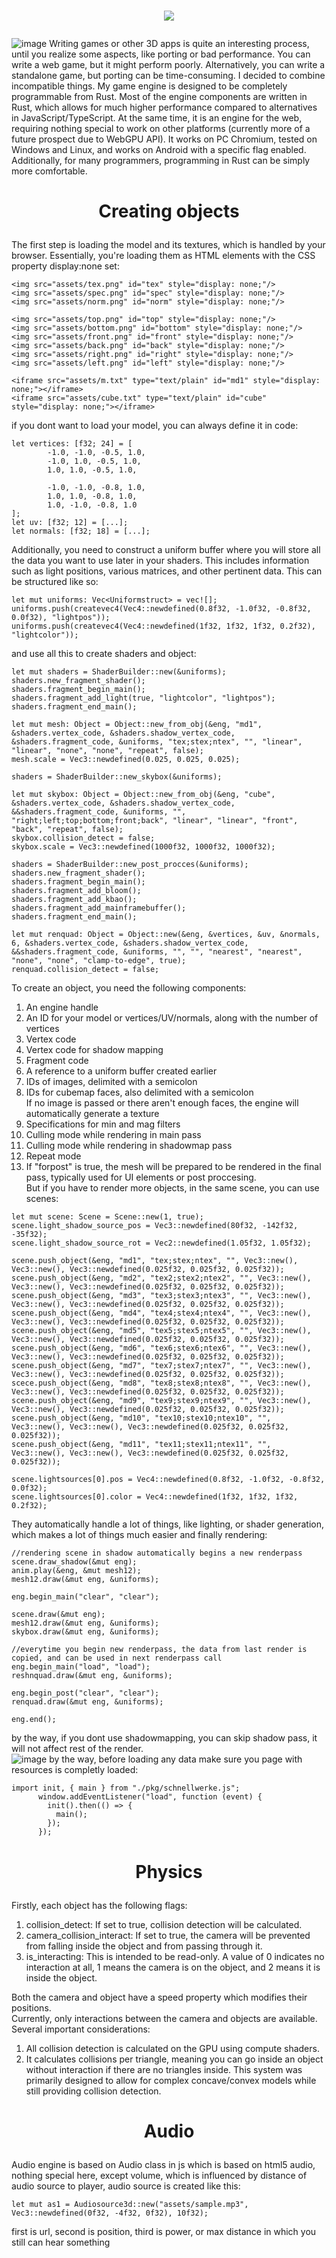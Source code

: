 # <p align="center"> <img src="https://github.com/VitionVlad/schnellwerke/blob/main/logo.png"> </p>
![image](https://github.com/VitionVlad/schnellwerke/assets/48290199/611dbad6-25f9-489d-83a4-d3ea9f526bed)
Writing games or other 3D apps is quite an interesting process, until you realize some aspects, like porting or bad performance. You can write a web game, but it might perform poorly. Alternatively, you can write a standalone game, but porting can be time-consuming. I decided to combine incompatible things. My game engine is designed to be completely programmable from Rust. Most of the engine components are written in Rust, which allows for much higher performance compared to alternatives in JavaScript/TypeScript. At the same time, it is an engine for the web, requiring nothing special to work on other platforms (currently more of a future prospect due to WebGPU API). It works on PC Chromium, tested on Windows and Linux, and works on Android with a specific flag enabled. Additionally, for many programmers, programming in Rust can be simply more comfortable. 
# <p align="center"> Creating objects </p>  
The first step is loading the model and its textures, which is handled by your browser. Essentially, you're loading them as HTML elements with the CSS property display:none set:  
```
<img src="assets/tex.png" id="tex" style="display: none;"/>
<img src="assets/spec.png" id="spec" style="display: none;"/>
<img src="assets/norm.png" id="norm" style="display: none;"/>

<img src="assets/top.png" id="top" style="display: none;"/>
<img src="assets/bottom.png" id="bottom" style="display: none;"/>
<img src="assets/front.png" id="front" style="display: none;"/>
<img src="assets/back.png" id="back" style="display: none;"/>
<img src="assets/right.png" id="right" style="display: none;"/>
<img src="assets/left.png" id="left" style="display: none;"/>

<iframe src="assets/m.txt" type="text/plain" id="md1" style="display: none;"></iframe>
<iframe src="assets/cube.txt" type="text/plain" id="cube" style="display: none;"></iframe>
```
if you dont want to load your model, you can always define it in code:  
```
let vertices: [f32; 24] = [
        -1.0, -1.0, -0.5, 1.0,
        -1.0, 1.0, -0.5, 1.0,
        1.0, 1.0, -0.5, 1.0,

        -1.0, -1.0, -0.8, 1.0,
        1.0, 1.0, -0.8, 1.0,
        1.0, -1.0, -0.8, 1.0
];
let uv: [f32; 12] = [...];
let normals: [f32; 18] = [...];
```  
Additionally, you need to construct a uniform buffer where you will store all the data you want to use later in your shaders. This includes information such as light positions, various matrices, and other pertinent data. This can be structured like so:  
```
let mut uniforms: Vec<Uniformstruct> = vec![];
uniforms.push(createvec4(Vec4::newdefined(0.8f32, -1.0f32, -0.8f32, 0.0f32), "lightpos"));
uniforms.push(createvec4(Vec4::newdefined(1f32, 1f32, 1f32, 0.2f32), "lightcolor"));
```  
and use all this to create shaders and object:  
```
let mut shaders = ShaderBuilder::new(&uniforms);
shaders.new_fragment_shader();
shaders.fragment_begin_main();
shaders.fragment_add_light(true, "lightcolor", "lightpos");
shaders.fragment_end_main();

let mut mesh: Object = Object::new_from_obj(&eng, "md1", &shaders.vertex_code, &shaders.shadow_vertex_code, &shaders.fragment_code, &uniforms, "tex;stex;ntex", "", "linear", "linear", "none", "none", "repeat", false);
mesh.scale = Vec3::newdefined(0.025, 0.025, 0.025);

shaders = ShaderBuilder::new_skybox(&uniforms);

let mut skybox: Object = Object::new_from_obj(&eng, "cube", &shaders.vertex_code, &shaders.shadow_vertex_code, &&shaders.fragment_code, &uniforms, "", "right;left;top;bottom;front;back", "linear", "linear", "front", "back", "repeat", false);
skybox.collision_detect = false;
skybox.scale = Vec3::newdefined(1000f32, 1000f32, 1000f32);

shaders = ShaderBuilder::new_post_procces(&uniforms);
shaders.new_fragment_shader();
shaders.fragment_begin_main();
shaders.fragment_add_bloom();
shaders.fragment_add_kbao();
shaders.fragment_add_mainframebuffer();
shaders.fragment_end_main();

let mut renquad: Object = Object::new(&eng, &vertices, &uv, &normals, 6, &shaders.vertex_code, &shaders.shadow_vertex_code, &&shaders.fragment_code, &uniforms, "", "", "nearest", "nearest", "none", "none", "clamp-to-edge", true);
renquad.collision_detect = false;
```  
To create an object, you need the following components:  
1. An engine handle  
2. An ID for your model or vertices/UV/normals, along with the number of vertices  
3. Vertex code  
4. Vertex code for shadow mapping  
5. Fragment code  
6. A reference to a uniform buffer created earlier  
7. IDs of images, delimited with a semicolon  
8. IDs for cubemap faces, also delimited with a semicolon  
If no image is passed or there aren't enough faces, the engine will automatically generate a texture  
9. Specifications for min and mag filters
10. Culling mode while rendering in main pass
11. Culling mode while rendering in shadowmap pass
12. Repeat mode
13. If "forpost" is true, the mesh will be prepared to be rendered in the final pass, typically used for UI elements or post proccesing.  
But if you have to render more objects, in the same scene, you can use scenes:
```
let mut scene: Scene = Scene::new(1, true);
scene.light_shadow_source_pos = Vec3::newdefined(80f32, -142f32, -35f32);
scene.light_shadow_source_rot = Vec2::newdefined(1.05f32, 1.05f32);

scene.push_object(&eng, "md1", "tex;stex;ntex", "", Vec3::new(), Vec3::new(), Vec3::newdefined(0.025f32, 0.025f32, 0.025f32));
scene.push_object(&eng, "md2", "tex2;stex2;ntex2", "", Vec3::new(), Vec3::new(), Vec3::newdefined(0.025f32, 0.025f32, 0.025f32));
scene.push_object(&eng, "md3", "tex3;stex3;ntex3", "", Vec3::new(), Vec3::new(), Vec3::newdefined(0.025f32, 0.025f32, 0.025f32));
scene.push_object(&eng, "md4", "tex4;stex4;ntex4", "", Vec3::new(), Vec3::new(), Vec3::newdefined(0.025f32, 0.025f32, 0.025f32));
scene.push_object(&eng, "md5", "tex5;stex5;ntex5", "", Vec3::new(), Vec3::new(), Vec3::newdefined(0.025f32, 0.025f32, 0.025f32));
scene.push_object(&eng, "md6", "tex6;stex6;ntex6", "", Vec3::new(), Vec3::new(), Vec3::newdefined(0.025f32, 0.025f32, 0.025f32));
scene.push_object(&eng, "md7", "tex7;stex7;ntex7", "", Vec3::new(), Vec3::new(), Vec3::newdefined(0.025f32, 0.025f32, 0.025f32));
scece.push_object(&eng, "md8", "tex8;stex8;ntex8", "", Vec3::new(), Vec3::new(), Vec3::newdefined(0.025f32, 0.025f32, 0.025f32));
scene.push_object(&eng, "md9", "tex9;stex9;ntex9", "", Vec3::new(), Vec3::new(), Vec3::newdefined(0.025f32, 0.025f32, 0.025f32));
scene.push_object(&eng, "md10", "tex10;stex10;ntex10", "", Vec3::new(), Vec3::new(), Vec3::newdefined(0.025f32, 0.025f32, 0.025f32));
scene.push_object(&eng, "md11", "tex11;stex11;ntex11", "", Vec3::new(), Vec3::new(), Vec3::newdefined(0.025f32, 0.025f32, 0.025f32));

scene.lightsources[0].pos = Vec4::newdefined(0.8f32, -1.0f32, -0.8f32, 0.0f32);
scene.lightsources[0].color = Vec4::newdefined(1f32, 1f32, 1f32, 0.2f32);
```
They automatically handle a lot of things, like lighting, or shader generation, which makes a lot of things much easier
and finally rendering:
```
//rendering scene in shadow automatically begins a new renderpass
scene.draw_shadow(&mut eng);
anim.play(&eng, &mut mesh12);
mesh12.draw(&mut eng, &uniforms);

eng.begin_main("clear", "clear");

scene.draw(&mut eng);
mesh12.draw(&mut eng, &uniforms);
skybox.draw(&mut eng, &uniforms);

//everytime you begin new renderpass, the data from last render is copied, and can be used in next renderpass call
eng.begin_main("load", "load");
reshnquad.draw(&mut eng, &uniforms);

eng.begin_post("clear", "clear");
renquad.draw(&mut eng, &uniforms);

eng.end();
```
by the way, if you dont use shadowmapping, you can skip shadow pass, it will not affect rest of the render.  
![image](https://github.com/VitionVlad/schnellwerke/assets/48290199/afc294b5-61e9-4cb5-9140-48ee5039c656)
by the way, before loading any data make sure you page with resources is completly loaded:
```
import init, { main } from "./pkg/schnellwerke.js";
      window.addEventListener("load", function (event) {
        init().then(() => {
          main();
        });
      });
```  
# <p align="center"> Physics </p>   
Firstly, each object has the following flags:  
1. collision_detect: If set to true, collision detection will be calculated.
2. camera_collision_interact: If set to true, the camera will be prevented from falling inside the object and from passing through it.
3. is_interacting: This is intended to be read-only. A value of 0 indicates no interaction at all, 1 means the camera is on the object, and 2 means it is inside the object.
 
Both the camera and object have a speed property which modifies their positions.  
Currently, only interactions between the camera and objects are available.  
Several important considerations:  
1. All collision detection is calculated on the GPU using compute shaders.
2. It calculates collisions per triangle, meaning you can go inside an object without interaction if there are no triangles inside. This system was primarily designed to allow for complex concave/convex models while still providing collision detection.
# <p align="center"> Audio </p>   
Audio engine is based on Audio class in js which is based on html5 audio, nothing special here, except volume, which is influenced by distance of audio source to player, audio source is created like this:
```
let mut as1 = Audiosource3d::new("assets/sample.mp3", Vec3::newdefined(0f32, -4f32, 0f32), 10f32);
```
first is url, second is position, third is power, or max distance in which you still can hear something  
